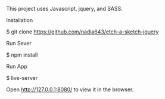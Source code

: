 This project uses Javascript, jquery, and SASS.

Installation

$ git clone https://github.com/nadia643/etch-a-sketch-jquery

Run Sever

$ npm install

Run App

$ live-server

Open http://127.0.0.1:8080/ to view it in the browser.